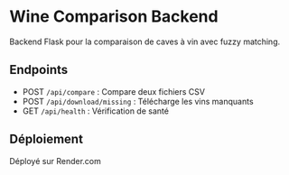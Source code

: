 # Wine Comparison Backend

Backend Flask pour la comparaison de caves à vin avec fuzzy matching.

## Endpoints

- POST `/api/compare` : Compare deux fichiers CSV
- POST `/api/download/missing` : Télécharge les vins manquants
- GET `/api/health` : Vérification de santé

## Déploiement

Déployé sur Render.com